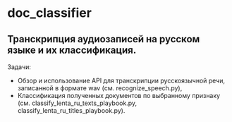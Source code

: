 # doc_classifier
## Транскрипция аудиозаписей на русском языке и их классификация.
Задачи:
* Обзор и использование API для транскрипции русскоязычной речи, записанной в формате wav (см. recognize_speech.py),
* Классификация полученных документов по выбранному признаку (см. classify_lenta_ru_texts_playbook.py, classify_lenta_ru_titles_playbook.py).
